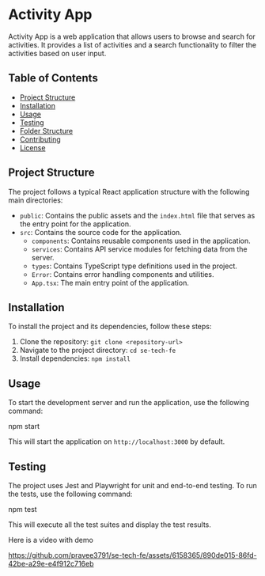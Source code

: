 # Activity App

Activity App is a web application that allows users to browse and search for activities. It provides a list of activities and a search functionality to filter the activities based on user input.

## Table of Contents

- [Project Structure](#project-structure)
- [Installation](#installation)
- [Usage](#usage)
- [Testing](#testing)
- [Folder Structure](#folder-structure)
- [Contributing](#contributing)
- [License](#license)

## Project Structure

The project follows a typical React application structure with the following main directories:

- `public`: Contains the public assets and the `index.html` file that serves as the entry point for the application.
- `src`: Contains the source code for the application.
  - `components`: Contains reusable components used in the application.
  - `services`: Contains API service modules for fetching data from the server.
  - `types`: Contains TypeScript type definitions used in the project.
  - `Error`: Contains error handling components and utilities.
  - `App.tsx`: The main entry point of the application.

## Installation

To install the project and its dependencies, follow these steps:

1. Clone the repository: `git clone <repository-url>`
2. Navigate to the project directory: `cd se-tech-fe`
3. Install dependencies: `npm install`

## Usage

To start the development server and run the application, use the following command:

npm start


This will start the application on `http://localhost:3000` by default.

## Testing

The project uses Jest and Playwright for unit and end-to-end testing. To run the tests, use the following command:

npm test


This will execute all the test suites and display the test results.

Here is a video with demo





https://github.com/pravee3791/se-tech-fe/assets/6158365/890de015-86fd-42be-a29e-e4f912c716eb





